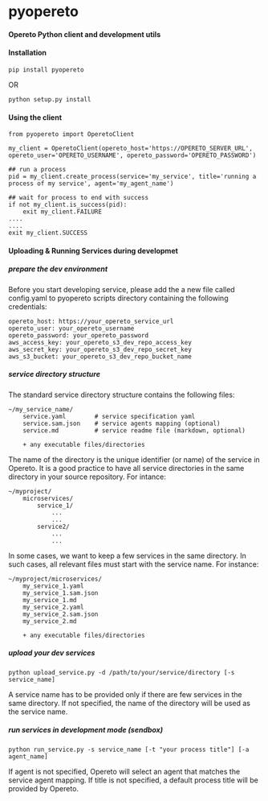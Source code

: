 # pyopereto
#### Opereto Python client and development utils

#### Installation
```
pip install pyopereto
```
OR
```
python setup.py install
```
#### Using the client
```
from pyopereto import OperetoClient

my_client = OperetoClient(opereto_host='https://OPERETO_SERVER_URL', opereto_user='OPERETO_USERNAME', opereto_password='OPERETO_PASSWORD')

## run a process
pid = my_client.create_process(service='my_service', title='running a process of my service', agent='my_agent_name')

## wait for process to end with success
if not my_client.is_success(pid):
    exit my_client.FAILURE
....
....
exit my_client.SUCCESS
```

#### Uploading & Running Services during developmet
##### prepare the dev environment
Before you start developing service, please add the a new file called config.yaml to pyopereto scripts directory containing the following credentials:
```
opereto_host: https://your_opereto_service_url
opereto_user: your_opereto_username
opereto_password: your_opereto_password
aws_access_key: your_opereto_s3_dev_repo_access_key
aws_secret_key: your_opereto_s3_dev_repo_secret_key
aws_s3_bucket: your_opereto_s3_dev_repo_bucket_name

```

##### service directory structure
The standard service directory structure contains the following files:
```
~/my_service_name/
    service.yaml        # service specification yaml
    service.sam.json    # service agents mapping (optional)
    service.md          # service readme file (markdown, optional) 

    + any executable files/directories
```
The name of the directory is the unique identifier (or name) of the service in Opereto.
It is a good practice to have all service directories in the same directory in your source repository. For intance:
```
~/myproject/
    microservices/
        service_1/
            ...
            ...
        service2/
            ...
            ...
```
In some cases, we want to keep a few services in the same directory. In such cases, all relevant files must start with the service name. For instance:
```
~/myproject/microservices/
    my_service_1.yaml        
    my_service_1.sam.json    
    my_service_1.md      
    my_service_2.yaml    
    my_service_2.sam.json
    my_service_2.md      
    
    + any executable files/directories
```

##### upload your dev services
```
python upload_service.py -d /path/to/your/service/directory [-s service_name]

```
A service name has to be provided only if there are few services in the same directory. If not specified, the name of the directory will be used as the service name.

##### run services in development mode (sendbox)
```
python run_service.py -s service_name [-t "your process title"] [-a agent_name]

```
If agent is not specified, Opereto will select an agent that matches the service agent mapping.
If title is not specified, a default process title will be provided by Opereto.

